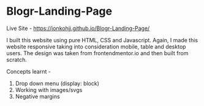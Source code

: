 # Blogr-Landing-Page

Live Site - https://jonkohjj.github.io/Blogr-Landing-Page/

I built this website using pure HTML, CSS and Javascript. Again, I made this website responsive taking into consideration mobile, table and desktop users. The design was taken from frontendmentor.io and then built from scratch.

Concepts learnt - 
1. Drop down menu (display: block)
2. Working with images/svgs
3. Negative margins
